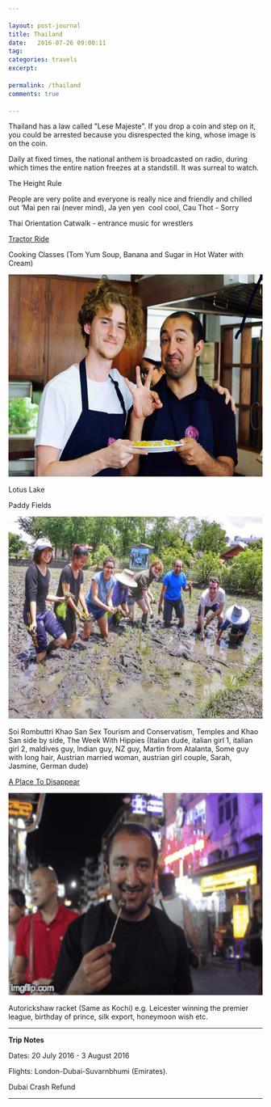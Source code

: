 ```yaml
---

layout: post-journal
title: Thailand
date:   2016-07-26 09:00:11
tag: 
categories: travels
excerpt: 

permalink: /thailand
comments: true

---
```


Thailand has a law called "Lese Majeste". If you drop a coin and step on it, you could be arrested because you disrespected the king, whose image is on the coin. 

Daily at fixed times, the national anthem is broadcasted on radio, during which times the entire nation freezes at a standstill. It was surreal to watch. 


The Height Rule




People are very polite and everyone is really nice and friendly and chilled out ‘Mai pen rai (never mind), Ja yen yen  cool cool, Cau Thot - Sorry


Thai Orientation Catwalk - entrance music for wrestlers



[Tractor Ride](https://www.youtube.com/watch?v=uAwZNxdNMW8)

Cooking Classes (Tom Yum Soup, Banana and Sugar in Hot Water with Cream)

<center><img src="files/images/thailand/cooking.jpg" alt="Cooking" width="600" height= "400" /></center>


Lotus Lake

Paddy Fields

<center><img src="files/images/thailand/paddy.jpg" alt="Paddy Fields" width="600" height= "400" /></center>

Soi Rombuttri
Khao San Sex Tourism and Conservatism, Temples and Khao San side by side, The Week With Hippies (Italian dude, italian girl 1, italian girl 2, maldives guy, Indian guy, NZ guy, Martin from Atalanta, Some guy with long hair, Austrian married woman, austrian girl couple, Sarah, Jasmine, German dude)

[A Place To Disappear](http://www.susanorlean.com/articles/place_to_disappear.html)

<center><img src="files/images/thailand/coackroach.gif" alt="Cooking" width="600" height= "400" /></center>


Autorickshaw racket (Same as Kochi) e.g. Leicester winning the premier league, birthday of prince, silk export, honeymoon wish etc.


----


**Trip Notes**

Dates: 20 July 2016 - 3 August 2016

Flights: London-Dubai-Suvarnbhumi (Emirates).


Dubai Crash Refund

---










